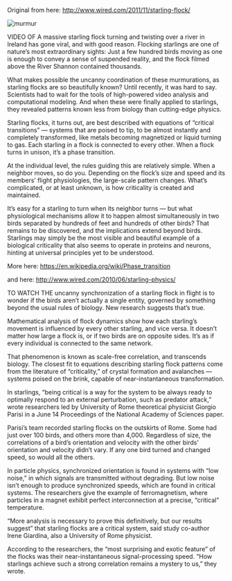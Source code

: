 Original from here:
http://www.wired.com/2011/11/starling-flock/

![murmur](http://www.wired.com/images_blogs/wiredscience/2010/06/starlings-e1276713669193.jpg)

VIDEO OF A massive starling flock turning and twisting over a river in Ireland has gone viral, and with good reason. Flocking starlings are one of nature’s most extraordinary sights: Just a few hundred birds moving as one is enough to convey a sense of suspended reality, and the flock filmed above the River Shannon contained thousands.

What makes possible the uncanny coordination of these murmurations, as starling flocks are so beautifully known? Until recently, it was hard to say. Scientists had to wait for the tools of high-powered video analysis and computational modeling. And when these were finally applied to starlings, they revealed patterns known less from biology than cutting-edge physics.

Starling flocks, it turns out, are best described with equations of “critical transitions” — systems that are poised to tip, to be almost instantly and completely transformed, like metals becoming magnetized or liquid turning to gas. Each starling in a flock is connected to every other. When a flock turns in unison, it’s a phase transition.

At the individual level, the rules guiding this are relatively simple. When a neighbor moves, so do you. Depending on the flock’s size and speed and its members’ flight physiologies, the large-scale pattern changes. What’s complicated, or at least unknown, is how criticality is created and maintained.

It’s easy for a starling to turn when its neighbor turns — but what physiological mechanisms allow it to happen almost simultaneously in two birds separated by hundreds of feet and hundreds of other birds? That remains to be discovered, and the implications extend beyond birds. Starlings may simply be the most visible and beautiful example of a biological criticality that also seems to operate in proteins and neurons, hinting at universal principles yet to be understood.

More here:
https://en.wikipedia.org/wiki/Phase_transition

and here: http://www.wired.com/2010/06/starling-physics/

TO WATCH THE uncanny synchronization of a starling flock in flight is to wonder if the birds aren’t actually a single entity, governed by something beyond the usual rules of biology. New research suggests that’s true.

Mathematical analysis of flock dynamics show how each starling’s movement is influenced by every other starling, and vice versa. It doesn’t matter how large a flock is, or if two birds are on opposite sides. It’s as if every individual is connected to the same network.

That phenomenon is known as scale-free correlation, and transcends biology. The closest fit to equations describing starling flock patterns come from the literature of “criticality,” of crystal formation and avalanches — systems poised on the brink, capable of near-instantaneous transformation.

In starlings, “being critical is a way for the system to be always ready to optimally respond to an external perturbation, such as predator attack,” wrote researchers led by University of Rome theoretical physicist Giorgio Parisi in a June 14 Proceedings of the National Academy of Sciences paper.

Parisi’s team recorded starling flocks on the outskirts of Rome. Some had just over 100 birds, and others more than 4,000. Regardless of size, the correlations of a bird’s orientation and velocity with the other birds’ orientation and velocity didn’t vary. If any one bird turned and changed speed, so would all the others.

In particle physics, synchronized orientation is found in systems with “low noise,” in which signals are transmitted without degrading. But low noise isn’t enough to produce synchronized speeds, which are found in critical systems. The researchers give the example of ferromagnetism, where particles in a magnet exhibit perfect interconnection at a precise, “critical” temperature.

“More analysis is necessary to prove this definitively, but our results suggest” that starling flocks are a critical system, said study co-author Irene Giardina, also a University of Rome physicist.

According to the researchers, the “most surprising and exotic feature” of the flocks was their near-instantaneous signal-processing speed. “How starlings achieve such a strong correlation remains a mystery to us,” they wrote.
